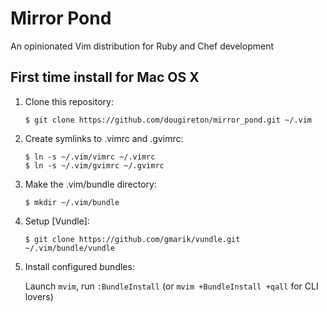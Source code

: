 # Mirror Pond
An opinionated Vim distribution for Ruby and Chef development 


## First time install for Mac OS X
1. Clone this repository:

    ```
    $ git clone https://github.com/dougireton/mirror_pond.git ~/.vim
    ````

2. Create symlinks to .vimrc and .gvimrc:

    ```
    $ ln -s ~/.vim/vimrc ~/.vimrc
    $ ln -s ~/.vim/gvimrc ~/.gvimrc
    ````

3. Make the .vim/bundle directory:
    ````
    $ mkdir ~/.vim/bundle
    ````

4. Setup [Vundle]:

     ```
    $ git clone https://github.com/gmarik/vundle.git ~/.vim/bundle/vundle
     ```

5. Install configured bundles:

    Launch `mvim`, run `:BundleInstall` 
    (or `mvim +BundleInstall +qall` for CLI lovers)

